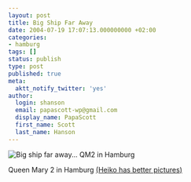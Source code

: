 ```yaml
---
layout: post
title: Big Ship Far Away
date: 2004-07-19 17:07:13.000000000 +02:00
categories:
- hamburg
tags: []
status: publish
type: post
published: true
meta:
  aktt_notify_twitter: 'yes'
author:
  login: shanson
  email: papascott-wp@gmail.com
  display_name: PapaScott
  first_name: Scott
  last_name: Hanson
---
```

<p><img src="https://www.papascott.de/wordpress/wp-content/uploads/2004/07/bigship.jpg" alt="Big ship far away... QM2 in Hamburg" /></p>
<p>Queen Mary 2 in Hamburg <a href="http://www.hebig.com/queen_mary_2/">(Heiko has better pictures)</a></p>
